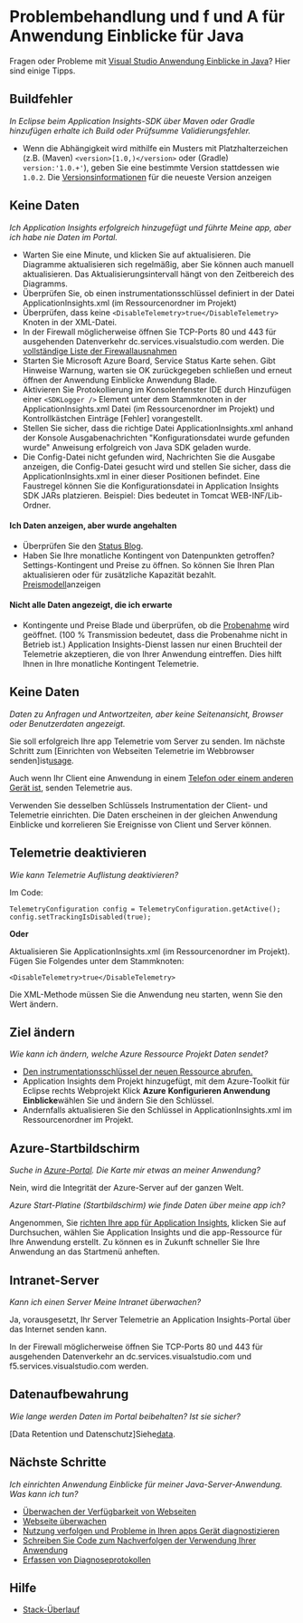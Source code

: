<properties 
    pageTitle="Problembehandlung bei Anwendung Einblicke in einem Java-Webprojekt" 
    description="Problembehandlung – live Java apps Anwendung zum Überwachen." 
    services="application-insights" 
    documentationCenter="java"
    authors="alancameronwills" 
    manager="douge"/>

<tags 
    ms.service="application-insights" 
    ms.workload="tbd" 
    ms.tgt_pltfrm="ibiza" 
    ms.devlang="na" 
    ms.topic="article" 
    ms.date="03/01/2016" 
    ms.author="awills"/>
 
# <a name="troubleshooting-and-q-and-a-for-application-insights-for-java"></a>Problembehandlung und f und A für Anwendung Einblicke für Java

Fragen oder Probleme mit [Visual Studio Anwendung Einblicke in Java][java]? Hier sind einige Tipps.


## <a name="build-errors"></a>Buildfehler

*In Eclipse beim Application Insights-SDK über Maven oder Gradle hinzufügen erhalte ich Build oder Prüfsumme Validierungsfehler.*

* Wenn die Abhängigkeit <version> wird mithilfe ein Musters mit Platzhalterzeichen (z.B. (Maven) `<version>[1.0,)</version>` oder (Gradle) `version:'1.0.+'`), geben Sie eine bestimmte Version stattdessen wie `1.0.2`. Die [Versionsinformationen](https://github.com/Microsoft/ApplicationInsights-Java#release-notes) für die neueste Version anzeigen

## <a name="no-data"></a>Keine Daten 

*Ich Application Insights erfolgreich hinzugefügt und führte Meine app, aber ich habe nie Daten im Portal.*

* Warten Sie eine Minute, und klicken Sie auf aktualisieren. Die Diagramme aktualisieren sich regelmäßig, aber Sie können auch manuell aktualisieren. Das Aktualisierungsintervall hängt von den Zeitbereich des Diagramms.
* Überprüfen Sie, ob einen instrumentationsschlüssel definiert in der Datei ApplicationInsights.xml (im Ressourcenordner im Projekt)
* Überprüfen, dass keine `<DisableTelemetry>true</DisableTelemetry>` Knoten in der XML-Datei.
* In der Firewall möglicherweise öffnen Sie TCP-Ports 80 und 443 für ausgehenden Datenverkehr dc.services.visualstudio.com werden. Die [vollständige Liste der Firewallausnahmen](app-insights-ip-addresses.md)
* Starten Sie Microsoft Azure Board, Service Status Karte sehen. Gibt Hinweise Warnung, warten sie OK zurückgegeben schließen und erneut öffnen der Anwendung Einblicke Anwendung Blade.
* Aktivieren Sie Protokollierung im Konsolenfenster IDE durch Hinzufügen einer `<SDKLogger />` Element unter dem Stammknoten in der ApplicationInsights.xml Datei (im Ressourcenordner im Projekt) und Kontrollkästchen Einträge [Fehler] vorangestellt.
* Stellen Sie sicher, dass die richtige Datei ApplicationInsights.xml anhand der Konsole Ausgabenachrichten "Konfigurationsdatei wurde gefunden wurde" Anweisung erfolgreich von Java SDK geladen wurde.
* Die Config-Datei nicht gefunden wird, Nachrichten Sie die Ausgabe anzeigen, die Config-Datei gesucht wird und stellen Sie sicher, dass die ApplicationInsights.xml in einer dieser Positionen befindet. Eine Faustregel können Sie die Konfigurationsdatei in Application Insights SDK JARs platzieren. Beispiel: Dies bedeutet in Tomcat WEB-INF/Lib-Ordner.



#### <a name="i-used-to-see-data-but-it-has-stopped"></a>Ich Daten anzeigen, aber wurde angehalten

* Überprüfen Sie den [Status Blog](http://blogs.msdn.com/b/applicationinsights-status/).
* Haben Sie Ihre monatliche Kontingent von Datenpunkten getroffen? Settings-Kontingent und Preise zu öffnen. So können Sie Ihren Plan aktualisieren oder für zusätzliche Kapazität bezahlt. [Preismodell](https://azure.microsoft.com/pricing/details/application-insights/)anzeigen

#### <a name="i-dont-see-all-the-data-im-expecting"></a>Nicht alle Daten angezeigt, die ich erwarte

* Kontingente und Preise Blade und überprüfen, ob die [Probenahme](app-insights-sampling.md) wird geöffnet. (100 % Transmission bedeutet, dass die Probenahme nicht in Betrieb ist.) Application Insights-Dienst lassen nur einen Bruchteil der Telemetrie akzeptieren, die von Ihrer Anwendung eintreffen. Dies hilft Ihnen in Ihre monatliche Kontingent Telemetrie. 

## <a name="no-usage-data"></a>Keine Daten

*Daten zu Anfragen und Antwortzeiten, aber keine Seitenansicht, Browser oder Benutzerdaten angezeigt.*

Sie soll erfolgreich Ihre app Telemetrie vom Server zu senden. Im nächste Schritt zum [Einrichten von Webseiten Telemetrie im Webbrowser senden]ist[usage].

Auch wenn Ihr Client eine Anwendung in einem [Telefon oder einem anderen Gerät ist][platforms], senden Telemetrie aus. 

Verwenden Sie desselben Schlüssels Instrumentation der Client- und Telemetrie einrichten. Die Daten erscheinen in der gleichen Anwendung Einblicke und korrelieren Sie Ereignisse von Client und Server können.



## <a name="disabling-telemetry"></a>Telemetrie deaktivieren

*Wie kann Telemetrie Auflistung deaktivieren?*

Im Code:

    TelemetryConfiguration config = TelemetryConfiguration.getActive();
    config.setTrackingIsDisabled(true);


**Oder** 

Aktualisieren Sie ApplicationInsights.xml (im Ressourcenordner im Projekt). Fügen Sie Folgendes unter dem Stammknoten:

    <DisableTelemetry>true</DisableTelemetry>

Die XML-Methode müssen Sie die Anwendung neu starten, wenn Sie den Wert ändern.

## <a name="changing-the-target"></a>Ziel ändern

*Wie kann ich ändern, welche Azure Ressource Projekt Daten sendet?*

* [Den instrumentationsschlüssel der neuen Ressource abrufen.][java]
* Application Insights dem Projekt hinzugefügt, mit dem Azure-Toolkit für Eclipse rechts Webprojekt Klick **Azure** **Konfigurieren Anwendung Einblicke**wählen Sie und ändern Sie den Schlüssel.
* Andernfalls aktualisieren Sie den Schlüssel in ApplicationInsights.xml im Ressourcenordner im Projekt.


## <a name="the-azure-start-screen"></a>Azure-Startbildschirm

*Suche in [Azure-Portal](https://portal.azure.com). Die Karte mir etwas an meiner Anwendung?*

Nein, wird die Integrität der Azure-Server auf der ganzen Welt.

*Azure Start-Platine (Startbildschirm) wie finde Daten über meine app ich?*

Angenommen, Sie [richten Ihre app für Application Insights][java], klicken Sie auf Durchsuchen, wählen Sie Application Insights und die app-Ressource für Ihre Anwendung erstellt. Zu können es in Zukunft schneller Sie Ihre Anwendung an das Startmenü anheften.

## <a name="intranet-servers"></a>Intranet-Server

*Kann ich einen Server Meine Intranet überwachen?*

Ja, vorausgesetzt, Ihr Server Telemetrie an Application Insights-Portal über das Internet senden kann. 

In der Firewall möglicherweise öffnen Sie TCP-Ports 80 und 443 für ausgehenden Datenverkehr an dc.services.visualstudio.com und f5.services.visualstudio.com werden.

## <a name="data-retention"></a>Datenaufbewahrung 

*Wie lange werden Daten im Portal beibehalten? Ist sie sicher?*

[Data Retention und Datenschutz]Siehe[data].

## <a name="next-steps"></a>Nächste Schritte

*Ich einrichten Anwendung Einblicke für meiner Java-Server-Anwendung. Was kann ich tun?*

* [Überwachen der Verfügbarkeit von Webseiten][availability]
* [Webseite überwachen][usage]
* [Nutzung verfolgen und Probleme in Ihren apps Gerät diagnostizieren][platforms]
* [Schreiben Sie Code zum Nachverfolgen der Verwendung Ihrer Anwendung][track]
* [Erfassen von Diagnoseprotokollen][javalogs]


## <a name="get-help"></a>Hilfe

* [Stack-Überlauf](http://stackoverflow.com/questions/tagged/ms-application-insights)

<!--Link references-->

[availability]: app-insights-monitor-web-app-availability.md
[data]: app-insights-data-retention-privacy.md
[java]: app-insights-java-get-started.md
[javalogs]: app-insights-java-trace-logs.md
[platforms]: app-insights-platforms.md
[track]: app-insights-api-custom-events-metrics.md
[usage]: app-insights-web-track-usage.md

 